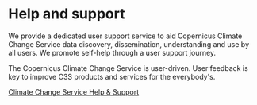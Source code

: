 # Help and support

We provide a dedicated user support service to aid Copernicus Climate Change Service data discovery, dissemination, understanding and use by all users. We promote self-help through a user support journey.

The Copernicus Climate Change Service is user-driven. User feedback is key to improve C3S products and services for the everybody's. 

[Climate Change Service Help & Support](https://climate.copernicus.eu/help-and-support)
